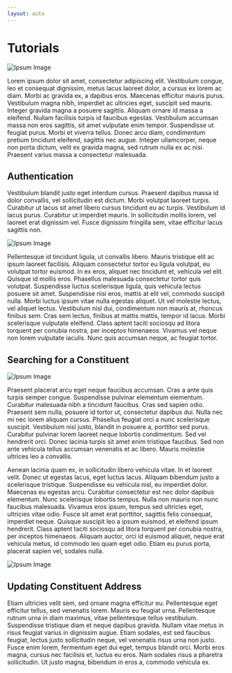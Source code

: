 ```yaml
---
layout: auto
---
```


# Tutorials #

![Ipsum Image][ipsum-image-00]

Lorem ipsum dolor sit amet, consectetur adipiscing elit. Vestibulum congue, leo et consequat dignissim, metus lacus laoreet dolor, a cursus ex lorem ac diam. Morbi ac gravida ex, a dapibus eros. Maecenas efficitur mauris purus. Vestibulum magna nibh, imperdiet ac ultricies eget, suscipit sed mauris. Integer gravida magna a posuere sagittis. Aliquam ornare id massa a eleifend. Nullam facilisis turpis id faucibus egestas. Vestibulum accumsan massa non eros sagittis, sit amet vulputate enim tempor. Suspendisse ut feugiat purus. Morbi et viverra tellus. Donec arcu diam, condimentum pretium tincidunt eleifend, sagittis nec augue. Integer ullamcorper, neque non porta dictum, velit ex gravida magna, sed rutrum nulla ex ac nisi. Praesent varius massa a consectetur malesuada.

## Authentication ##

Vestibulum blandit justo eget interdum cursus. Praesent dapibus massa id dolor convallis, vel sollicitudin est dictum. Morbi volutpat laoreet turpis. Curabitur ut lacus sit amet libero cursus tincidunt eu ac turpis. Vestibulum id lacus purus. Curabitur ut imperdiet mauris. In sollicitudin mollis lorem, vel laoreet erat dignissim vel. Fusce dignissim fringilla sem, vitae efficitur lacus sagittis non.

![Ipsum Image][ipsum-image-01]

Pellentesque id tincidunt ligula, ut convallis libero. Mauris tristique elit ac ipsum laoreet facilisis. Aliquam consectetur tortor eu ligula volutpat, eu volutpat tortor euismod. In ex eros, aliquet nec tincidunt et, vehicula vel elit. Quisque id mollis eros. Phasellus malesuada consectetur tortor quis volutpat. Suspendisse luctus scelerisque ligula, quis vehicula lectus posuere sit amet. Suspendisse nisi eros, mattis at elit vel, commodo suscipit nulla. Morbi luctus ipsum vitae nulla egestas aliquet. Ut vel molestie lectus, vel aliquet lectus. Vestibulum nisl dui, condimentum non mauris at, rhoncus finibus sem. Cras sem lectus, finibus at mattis mattis, tempor id lacus. Morbi scelerisque vulputate eleifend. Class aptent taciti sociosqu ad litora torquent per conubia nostra, per inceptos himenaeos. Vivamus vel neque non lorem vulputate iaculis. Nunc quis accumsan neque, ac feugiat tortor.

## Searching for a Constituent ##

![Ipsum Image][ipsum-image-02]

Praesent placerat arcu eget neque faucibus accumsan. Cras a ante quis turpis semper congue. Suspendisse pulvinar elementum elementum. Curabitur malesuada nibh a tincidunt faucibus. Cras sed sapien odio. Praesent sem nulla, posuere id tortor ut, consectetur dapibus dui. Nulla nec mi nec lorem aliquam cursus. Phasellus feugiat orci a nunc scelerisque suscipit. Vestibulum nisl justo, blandit in posuere a, porttitor sed purus. Curabitur pulvinar lorem laoreet neque lobortis condimentum. Sed vel hendrerit orci. Donec lacinia turpis sit amet enim tristique faucibus. Sed non ante vehicula tellus accumsan venenatis et ac libero. Mauris molestie ultrices leo a convallis.

Aenean lacinia quam ex, in sollicitudin libero vehicula vitae. In et laoreet velit. Donec ut egestas lacus, eget luctus lacus. Aliquam bibendum justo a scelerisque tristique. Suspendisse eu vehicula nisl, eu imperdiet dolor. Maecenas eu egestas arcu. Curabitur consectetur est nec dolor dapibus elementum. Nunc scelerisque lobortis tempus. Nulla non mauris non nunc faucibus malesuada. Vivamus eros ipsum, tempus sed ultricies eget, ultricies vitae odio. Fusce sit amet erat porttitor, sagittis felis consequat, imperdiet neque. Quisque suscipit leo a ipsum euismod, et eleifend ipsum hendrerit. Class aptent taciti sociosqu ad litora torquent per conubia nostra, per inceptos himenaeos. Aliquam auctor, orci id euismod aliquet, neque erat vehicula metus, id commodo leo quam eget odio. Etiam eu purus porta, placerat sapien vel, sodales nulla.

![Ipsum Image][ipsum-image-03]

## Updating Constituent Address ##

Etiam ultricies velit sem, sed ornare magna efficitur eu. Pellentesque eget efficitur tellus, sed venenatis lorem. Mauris eu feugiat urna. Pellentesque rutrum urna in diam maximus, vitae pellentesque tellus vestibulum. Suspendisse tristique diam et neque dapibus gravida. Nullam vitae metus in risus feugiat varius in dignissim augue. Etiam sodales, est sed faucibus feugiat, lectus justo sollicitudin neque, vel venenatis risus urna non justo. Fusce enim lorem, fermentum eget dui eget, tempus blandit orci. Morbi eros magna, cursus nec facilisis et, luctus eu eros. Nam sodales risus a pharetra sollicitudin. Ut justo magna, bibendum in eros a, commodo vehicula ex.

[ipsum-image-00]: http://placehold.it/800x300
[ipsum-image-01]: http://placehold.it/800x800
[ipsum-image-02]: http://placehold.it/800x200
[ipsum-image-03]: http://placehold.it/800x200

[ipsum-image-00A]: holder.js/800x300
[ipsum-image-01A]: holder.js/800x800
[ipsum-image-02A]: holder.js/800x200
[ipsum-image-03A]: holder.js/800x200/sky
